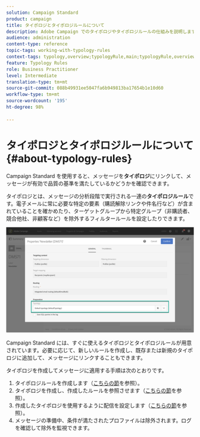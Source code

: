 ```yaml
---
solution: Campaign Standard
product: campaign
title: タイポロジとタイポロジルールについて
description: Adobe Campaign でのタイポロジやタイポロジルールの仕組みを説明します。
audience: administration
content-type: reference
topic-tags: working-with-typology-rules
context-tags: typology,overview;typologyRule,main;typologyRule,overview
feature: Typology Rules
role: Business Practitioner
level: Intermediate
translation-type: tm+mt
source-git-commit: 088b49931ee5047fa6b949813ba17654b1e10d60
workflow-type: tm+mt
source-wordcount: '195'
ht-degree: 98%

---
```



# タイポロジとタイポロジルールについて{#about-typology-rules}

Campaign Standard を使用すると、メッセージを&#x200B;**タイポロジ**&#x200B;にリンクして、メッセージが有効で品質の基準を満たしているかどうかを確認できます。

タイポロジとは、メッセージの分析段階で実行される一連の&#x200B;**タイポロジルール**&#x200B;です。電子メールに常に必要な特定の要素（購読解除リンクや件名行など）が含まれていることを確かめたり、ターゲットグループから特定グループ（非購読者、競合他社、非顧客など）を除外するフィルタールールを設定したりできます。

![](assets/typology_messagelink.png)

Campaign Standard には、すぐに使えるタイポロジとタイポロジルールが用意されています。必要に応じて、新しいルールを作成し、既存または新規のタイポロジに追加して、メッセージにリンクすることもできます。

タイポロジを作成してメッセージに適用する手順は次のとおりです。

1. タイポロジルールを作成します（[こちらの節](../../sending/using/managing-typology-rules.md#creating-a-typology-rule)を参照）。
1. タイポロジを作成し、作成したルールを参照させます（[こちらの節](../../sending/using/managing-typologies.md#creating-a-typology)を参照）。
1. 作成したタイポロジを使用するように配信を設定します（[こちらの節](../../sending/using/managing-typologies.md#applying-typologies-to-messages)を参照）。
1. メッセージの準備中、条件が満たされたプロファイルは除外されます。ログを確認して除外を監視できます。
